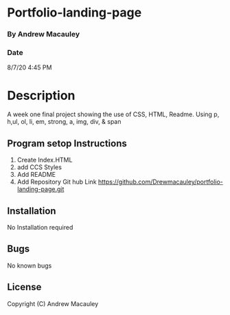 # Portfolio-landing-page

### By Andrew Macauley

### Date 
8/7/20 4:45 PM

# Description
A week one final project showing the use of CSS, HTML, Readme.  Using p, h,ul, ol, li, em, strong, a, img, div, & span

## Program setop Instructions
1. Create Index.HTML
2. add CCS Styles
3. Add README
4. Add Repository
Git hub Link https://github.com/Drewmacauley/portfolio-landing-page.git

## Installation
No Installation required 

## Bugs 
No known bugs

## License 
Copyright (C) Andrew Macauley